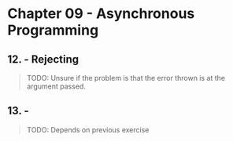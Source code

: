 # Chapter 09 - Asynchronous Programming

## 12. - Rejecting

> TODO: Unsure if the problem is that the error thrown is at the argument passed.

## 13. - 

> TODO: Depends on previous exercise